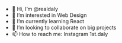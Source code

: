 - 👋 Hi, I’m @realdaly
- 👀 I’m interested in Web Design
- 🌱 I’m currently learning React
- 💞️ I’m looking to collaborate on big projects
- 📫 How to reach me: Instagram 1st.daly

<!---
realdaly/realdaly is a ✨ special ✨ repository because its `README.md` (this file) appears on your GitHub profile.
You can click the Preview link to take a look at your changes.
--->
